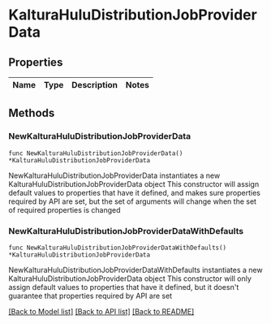 # KalturaHuluDistributionJobProviderData

## Properties

Name | Type | Description | Notes
------------ | ------------- | ------------- | -------------

## Methods

### NewKalturaHuluDistributionJobProviderData

`func NewKalturaHuluDistributionJobProviderData() *KalturaHuluDistributionJobProviderData`

NewKalturaHuluDistributionJobProviderData instantiates a new KalturaHuluDistributionJobProviderData object
This constructor will assign default values to properties that have it defined,
and makes sure properties required by API are set, but the set of arguments
will change when the set of required properties is changed

### NewKalturaHuluDistributionJobProviderDataWithDefaults

`func NewKalturaHuluDistributionJobProviderDataWithDefaults() *KalturaHuluDistributionJobProviderData`

NewKalturaHuluDistributionJobProviderDataWithDefaults instantiates a new KalturaHuluDistributionJobProviderData object
This constructor will only assign default values to properties that have it defined,
but it doesn't guarantee that properties required by API are set


[[Back to Model list]](../README.md#documentation-for-models) [[Back to API list]](../README.md#documentation-for-api-endpoints) [[Back to README]](../README.md)



